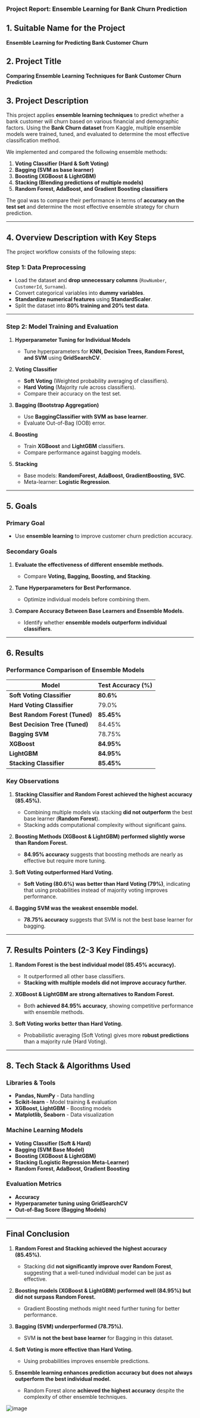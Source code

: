 ### **Project Report: Ensemble Learning for Bank Churn Prediction**

## **1. Suitable Name for the Project**
**Ensemble Learning for Predicting Bank Customer Churn**

## **2. Project Title**
**Comparing Ensemble Learning Techniques for Bank Customer Churn Prediction**

## **3. Project Description**
This project applies **ensemble learning techniques** to predict whether a bank customer will churn based on various financial and demographic factors. Using the **Bank Churn dataset** from Kaggle, multiple ensemble models were trained, tuned, and evaluated to determine the most effective classification method.  

We implemented and compared the following ensemble methods:
1. **Voting Classifier (Hard & Soft Voting)**
2. **Bagging (SVM as base learner)**
3. **Boosting (XGBoost & LightGBM)**
4. **Stacking (Blending predictions of multiple models)**
5. **Random Forest, AdaBoost, and Gradient Boosting classifiers**

The goal was to compare their performance in terms of **accuracy on the test set** and determine the most effective ensemble strategy for churn prediction.

---

## **4. Overview Description with Key Steps**
The project workflow consists of the following steps:

### **Step 1: Data Preprocessing**
- Load the dataset and **drop unnecessary columns** (`RowNumber`, `CustomerId`, `Surname`).
- Convert categorical variables into **dummy variables**.
- **Standardize numerical features** using **StandardScaler**.
- Split the dataset into **80% training and 20% test data**.

---

### **Step 2: Model Training and Evaluation**
1. **Hyperparameter Tuning for Individual Models**
   - Tune hyperparameters for **KNN, Decision Trees, Random Forest, and SVM** using **GridSearchCV**.

2. **Voting Classifier**
   - **Soft Voting** (Weighted probability averaging of classifiers).
   - **Hard Voting** (Majority rule across classifiers).
   - Compare their accuracy on the test set.

3. **Bagging (Bootstrap Aggregation)**
   - Use **BaggingClassifier with SVM as base learner**.
   - Evaluate Out-of-Bag (OOB) error.

4. **Boosting**
   - Train **XGBoost** and **LightGBM** classifiers.
   - Compare performance against bagging models.

5. **Stacking**
   - Base models: **RandomForest, AdaBoost, GradientBoosting, SVC**.
   - Meta-learner: **Logistic Regression**.

---

## **5. Goals**
### **Primary Goal**
- Use **ensemble learning** to improve customer churn prediction accuracy.

### **Secondary Goals**
1. **Evaluate the effectiveness of different ensemble methods.**
   - Compare **Voting, Bagging, Boosting, and Stacking**.

2. **Tune Hyperparameters for Best Performance.**
   - Optimize individual models before combining them.

3. **Compare Accuracy Between Base Learners and Ensemble Models.**
   - Identify whether **ensemble models outperform individual classifiers**.

---

## **6. Results**
### **Performance Comparison of Ensemble Models**
| Model | Test Accuracy (%) |
|--------|-----------------|
| **Soft Voting Classifier** | **80.6%** |
| **Hard Voting Classifier** | 79.0% |
| **Best Random Forest (Tuned)** | **85.45%** |
| **Best Decision Tree (Tuned)** | 84.45% |
| **Bagging SVM** | 78.75% |
| **XGBoost** | **84.95%** |
| **LightGBM** | **84.95%** |
| **Stacking Classifier** | **85.45%** |

### **Key Observations**
1. **Stacking Classifier and Random Forest achieved the highest accuracy (85.45%).**
   - Combining multiple models via stacking **did not outperform** the best base learner (**Random Forest**).
   - Stacking adds computational complexity without significant gains.

2. **Boosting Methods (XGBoost & LightGBM) performed slightly worse than Random Forest.**
   - **84.95% accuracy** suggests that boosting methods are nearly as effective but require more tuning.

3. **Soft Voting outperformed Hard Voting.**
   - **Soft Voting (80.6%) was better than Hard Voting (79%)**, indicating that using probabilities instead of majority voting improves performance.

4. **Bagging SVM was the weakest ensemble model.**
   - **78.75% accuracy** suggests that SVM is not the best base learner for bagging.

---

## **7. Results Pointers (2-3 Key Findings)**
1. **Random Forest is the best individual model (85.45% accuracy).**  
   - It outperformed all other base classifiers.
   - **Stacking with multiple models did not improve accuracy further.**

2. **XGBoost & LightGBM are strong alternatives to Random Forest.**  
   - Both **achieved 84.95% accuracy**, showing competitive performance with ensemble methods.

3. **Soft Voting works better than Hard Voting.**  
   - Probabilistic averaging (Soft Voting) gives more **robust predictions** than a majority rule (Hard Voting).

---

## **8. Tech Stack & Algorithms Used**
### **Libraries & Tools**
- **Pandas, NumPy** - Data handling
- **Scikit-learn** - Model training & evaluation
- **XGBoost, LightGBM** - Boosting models
- **Matplotlib, Seaborn** - Data visualization

### **Machine Learning Models**
- **Voting Classifier (Soft & Hard)**
- **Bagging (SVM Base Model)**
- **Boosting (XGBoost & LightGBM)**
- **Stacking (Logistic Regression Meta-Learner)**
- **Random Forest, AdaBoost, Gradient Boosting**

### **Evaluation Metrics**
- **Accuracy**
- **Hyperparameter tuning using GridSearchCV**
- **Out-of-Bag Score (Bagging Models)**

---

## **Final Conclusion**
1. **Random Forest and Stacking achieved the highest accuracy (85.45%).**  
   - Stacking did **not significantly improve over Random Forest**, suggesting that a well-tuned individual model can be just as effective.

2. **Boosting models (XGBoost & LightGBM) performed well (84.95%) but did not surpass Random Forest.**  
   - Gradient Boosting methods might need further tuning for better performance.

3. **Bagging (SVM) underperformed (78.75%).**  
   - SVM **is not the best base learner** for Bagging in this dataset.

4. **Soft Voting is more effective than Hard Voting.**  
   - Using probabilities improves ensemble predictions.

5. **Ensemble learning enhances prediction accuracy but does not always outperform the best individual model.**  
   - Random Forest alone **achieved the highest accuracy** despite the complexity of other ensemble techniques.

![image](https://github.com/user-attachments/assets/83c728c2-328f-4d99-9e4b-54580ac9b28e)
